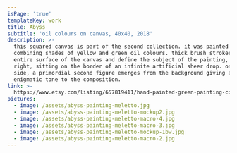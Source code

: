 ```yaml
---
isPage: 'true'
templateKey: work
title: Abyss
subtitle: 'oil colours on canvas, 40x40, 2018'
description: >-
  this squared canvas is part of the second collection. it was painted in london
  combining shades of yellow and green oil colours. thick brush strokes fill the
  entire surface of the canvas and define the subject of the painting, on the
  right, sitting on the border of an infinite artificial sheer drop. on the left
  side, a primordial second figure emerges from the background giving a very
  enigmatic tone to the composition.
link: >-
  https://www.etsy.com/listing/657819411/hand-painted-green-painting-contemporary?ref=shop_home_active_16&frs=1
pictures:
  - image: /assets/abyss-painting-meletto.jpg
  - image: /assets/abyss-painting-meletto-mockup2.jpg
  - image: /assets/abyss-painting-meletto-macro-4.jpg
  - image: /assets/abyss-painting-meletto-macro-3.jpg
  - image: /assets/abyss-painting-meletto-mockup-1bw.jpg
  - image: /assets/abyss-painting-meletto-macro-2.jpg
---
```



